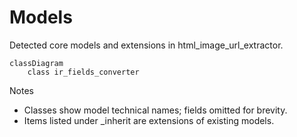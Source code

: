 # Models

Detected core models and extensions in html_image_url_extractor.

```mermaid
classDiagram
    class ir_fields_converter
```

Notes
- Classes show model technical names; fields omitted for brevity.
- Items listed under _inherit are extensions of existing models.
